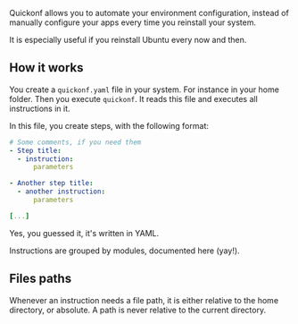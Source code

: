 Quickonf allows you to automate your environment configuration, instead of manually configure your apps every time you reinstall your system.

It is especially useful if you reinstall Ubuntu every now and then.

## How it works

You create a `quickonf.yaml` file in your system. For instance in your home folder. Then you execute `quickonf`. It reads this file and executes all instructions in it.

In this file, you create steps, with the following format:

```yaml
# Some comments, if you need them
- Step title:
  - instruction:
      parameters

- Another step title:
  - another instruction:
      parameters

[...]
```

Yes, you guessed it, it's written in YAML.

Instructions are grouped by modules, documented here (yay!).

## Files paths

Whenever an instruction needs a file path, it is either relative to the home directory, or absolute. A path is never relative to the current directory.
